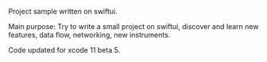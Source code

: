 Project sample written on swiftui.

Main purpose:
Try to write a small project on swiftui, discover and learn new features, data flow, networking, new instruments.

Code updated for xcode 11 beta 5.
